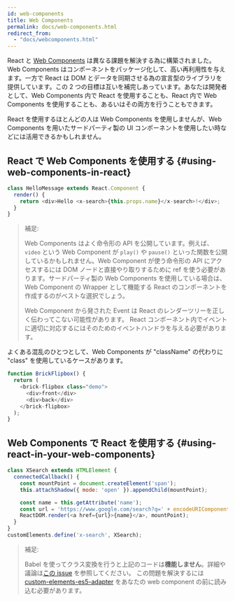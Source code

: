```yaml
---
id: web-components
title: Web Components
permalink: docs/web-components.html
redirect_from:
  - "docs/webcomponents.html"
---
```


React と [Web Components](https://developer.mozilla.org/en-US/docs/Web/Web_Components) は異なる課題を解決する為に構築されました。Web Components はコンポーネントをパッケージ化して、高い再利用性を与えます。一方で React は DOM とデータを同期させる為の宣言型のライブラリを提供しています。この 2 つの目標は互いを補完しあっています。あなたは開発者として、Web Components 内で React を使用することも、React 内で Web Components を使用することも、あるいはその両方を行うこともできます。

React を使用するほとんどの人は Web Components を使用しませんが、Web Components を用いたサードパーティ製の UI コンポーネントを使用したい時などには活用できるかもしれません。

## React で Web Components を使用する {#using-web-components-in-react}

```javascript
class HelloMessage extends React.Component {
  render() {
    return <div>Hello <x-search>{this.props.name}</x-search>!</div>;
  }
}
```

> 補足:
>
> Web Components はよく命令形の API を公開しています。例えば、`video` という Web Component が `play()` や `pause()` といった関数を公開しているかもしれません。Web Component が使う命令形の API にアクセスするには DOM ノードと直接やり取りするために ref を使う必要があります。サードパーティ製の Web Components を使用している場合は、Web Component の Wrapper として機能する React のコンポーネントを作成するのがベストな選択でしょう。 
>
> Web Component から発された Event は React のレンダーツリーを正しく伝わってこない可能性があります。
> React コンポーネント内でイベントに適切に対応するにはそのためのイベントハンドラを与える必要があります。

よくある混乱のひとつとして、Web Components が "className" の代わりに "class" を使用しているケースがあります。

```javascript
function BrickFlipbox() {
  return (
    <brick-flipbox class="demo">
      <div>front</div>
      <div>back</div>
    </brick-flipbox>
  );
}
```

## Web Components で React を使用する {#using-react-in-your-web-components}

```javascript
class XSearch extends HTMLElement {
  connectedCallback() {
    const mountPoint = document.createElement('span');
    this.attachShadow({ mode: 'open' }).appendChild(mountPoint);

    const name = this.getAttribute('name');
    const url = 'https://www.google.com/search?q=' + encodeURIComponent(name);
    ReactDOM.render(<a href={url}>{name}</a>, mountPoint);
  }
}
customElements.define('x-search', XSearch);
```

>補足:
>
>Babel を使ってクラス変換を行うと上記のコードは**機能しません**。詳細や議論は[この issue](https://github.com/w3c/webcomponents/issues/587) を参照してください。
>この問題を解決するには [custom-elements-es5-adapter](https://github.com/webcomponents/webcomponentsjs#custom-elements-es5-adapterjs) をあなたの web component の前に読み込む必要があります。
